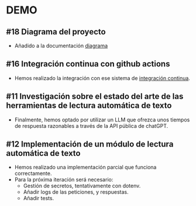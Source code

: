 # DEMO

## #18 Diagrama del proyecto

* Añadido a la documentación [diagrama](/doc/diagrams/general.mermaid)

## #16 Integración continua con github actions

* Hemos realizado la integración con ese sistema
  de [integración continua](https://github.com/desarrolla2/viu_47_proyecto_de_ingenieria_del_software/actions).

## #11 Investigación sobre el estado del arte de las herramientas de lectura automática de texto

* Finalmente, hemos optado por utilizar un LLM que ofrezca unos tiempos de respuesta razonables a través de la API
  pública de chatGPT.

## #12 Implementación de un módulo de lectura automática de texto

* Hemos realizado una implementación parcial que funciona correctamente.
* Para la próxima iteración será necesario:
    * Gestión de secretos, tentativamente con dotenv.
    * Añadir logs de las peticiones, y respuestas.
    * Añadir tests.
